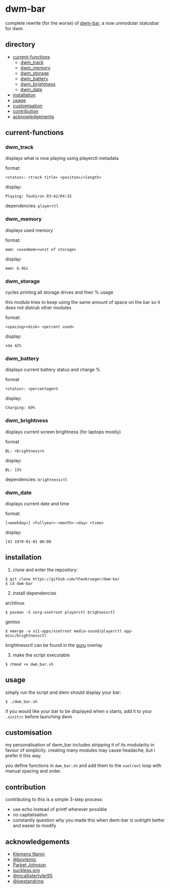 # dwm-bar

complete rewrite (for the worse) of [dwm-bar](https://github.com/joestandring/dwm-bar), a now unmodular statusbar for dwm

## directory

- [current-functions](#current-functions)
  - [dwm_track](#dwm_track)
  - [dwm_memory](#dwm_memory)
  - [dwm_storage](#dwm_storage)
  - [dwm_battery](#dwm_battery)
  - [dwm_brightness](#dwm_brightness)
  - [dwm_date](#dwm_date)
- [installation](#installation)
- [usage](#usage)
- [customisation](#customisation)
- [contribution](#contribution)
- [acknowledgements](#acknowledgements)

## current-functions

### dwm_track

displays what is now playing using playerctl metadata

format:
```
<status>: <track title> <positon>/<length>
```

display:
```
Playing: Touhiron 03:42/04:35
```

dependencies: `playerctl`

### dwm_memory

displays used memory

format:
```
mem: <usedmem><unit of storage>
```

display:
```
mem: 6.9Gi
```

### dwm_storage

cycles printing all storage drives and their % usage

this module tries to keep using the same amount of space on the bar so it does not distrub other modules

format:
```
<spacing><disk> <percent used>
```

display:
```
sda 42%
```

### dwm_battery
displays current battery status and charge %

format
```
<status>: <percentage>%
```

display:
```
Charging: 69%
```

### dwm_brightness

displays current screen brightness (for laptops mostly)

format
```
BL: <brightness>%
```

display:
```
BL: 13%
```

dependencies: `brightnessctl`

### dwm_date

displays current date and time

format:
```
[<weekday>] <fullyear>-<month>-<day> <time>
```

display:
```
[4] 1970-01-01 00:00
```

## installation

1. clone and enter the repository:

```
$ git clone https://github.com/theokrueger/dwm-bar
$ cd dwm-bar
```

2. install dependencies

archlinux
```
$ pacman -S xorg-xsetroot playerctl brighnessctl
```

gentoo
```
$ emerge -a x11-apps/xsetroot media-sound/playerctl app-misc/brightnessctl
```

brightnessctl can be found in the [guru](https://wiki.gentoo.org/wiki/Project:GURU) overlay

3. make the script executable

```
$ chmod +x dwm_bar.sh
```

## usage

simply run the script and dwm should display your bar:

```
$ ./dwm_bar.sh
```

if you would like your bar to be displayed when x starts, add it to your `.xinitrc` before launching dwm

## customisation

my personalisation of dwm_bar includes stripping it of its modularity in favour of simplicity. creating many modules may cause headache, but i prefer it this way.

you define functions in `dwm_bar.sh` and add them to the `xsetroot` loop with manual spacing and order.

## contribution

contributing to this is a simple 3-step process:
* use echo instead of printf wherever possible
* no capitalisation
* constantly question why you made this when dwm-bar is outright better and easier to modify

## acknowledgements

* [Klemens Nanni](https://notabug.org/kl3)
* [@boylemic](https://github.com/boylemic/configs/blob/master/dwm_status)
* [Parket Johnson](https://github.com/ronno/scripts/blob/master/xsetcmus)
* [suckless.org](https://dwm.suckless.org/status_monitor/)
* [@mcallistertyler95](https://github.com/mcallistertyler95/dwm-bar)
* [@joestandring](https://github.com/joestandring/dwm-bar)
